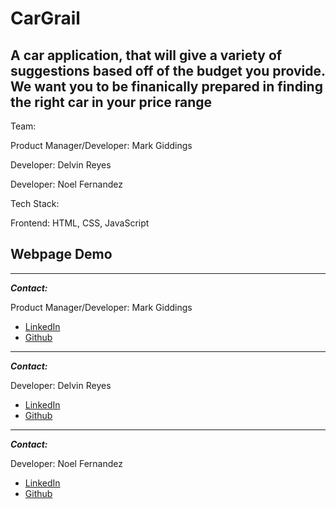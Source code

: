 # CarGrail
A car application, that will give a variety of suggestions based off of the budget you provide. We want you to be finanically prepared in finding the right car in your price range 
---

Team:

Product Manager/Developer: Mark Giddings

Developer: Delvin Reyes

Developer: Noel Fernandez

Tech Stack:

Frontend: HTML, CSS, JavaScript

## Webpage Demo
---

***Contact:***

Product Manager/Developer: Mark Giddings

* [LinkedIn](https://www.linkedin.com/in/mark-giddings-104a74146/)
* [Github](https://github.com/MarkGiddings202)

___

***Contact:***

Developer: Delvin Reyes

* [LinkedIn](https://www.linkedin.com/in/delvinreyes/)
* [Github](https://github.com/DelvinReyes95)
  
___

***Contact:***

Developer: Noel Fernandez

* [LinkedIn](https://www.linkedin.com/in/noelfernandez98/)
* [Github](https://github.com/noelfernandez98)